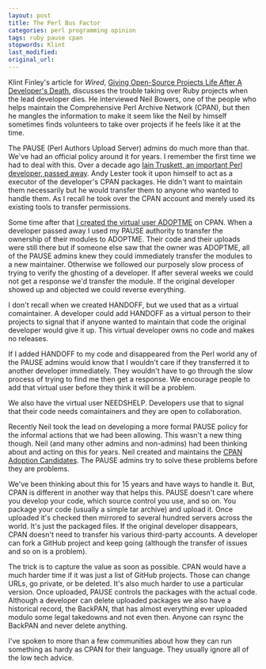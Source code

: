 ```yaml
---
layout: post
title: The Perl Bus Factor
categories: perl programming opinion
tags: ruby pause cpan
stopwords: Klint
last_modified:
original_url:
---
```


Klint Finley's article for *Wired*, [Giving Open-Source Projects Life After A Developer's Death](https://www.wired.com/story/giving-open-source-projects-life-after-a-developers-death/), discusses the trouble taking over Ruby projects when the lead developer dies. He interviewed Neil Bowers, one of the people who helps maintain the Comprehensive Perl Archive Network (CPAN), but then he mangles the information to make it seem like the Neil by himself sometimes finds volunteers to take over projects if he feels like it at the time.

<!--more-->

The PAUSE (Perl Authors Upload Server) admins do much more than that. We've had an official policy around it for years. I remember the first time we had to deal with this. Over a decade ago [Iain Truskett, an important Perl developer, passed away](http://archive.oreilly.com/pub/post/perl_loses_contributor_and_col.html). Andy Lester took it upon himself to act as a executor of the developer's CPAN packages. He didn't want to maintain them necessarily but he would transfer them to anyone who wanted to handle them. As I recall he took over the CPAN account and merely used its existing tools to transfer permissions.

Some time after that [I created the virtual user ADOPTME](http://blogs.perl.org/users/brian_d_foy/2013/02/mark-your-modules-as-adoptable-if-you-dont-want-them.html) on CPAN. When a developer passed away I used my PAUSE authority to transfer the ownership of their modules to ADOPTME. Their code and their uploads were still there but if someone else saw that the owner was ADOPTME, all of the PAUSE admins knew they could immediately transfer the modules to a new maintainer. Otherwise we followed our purposely slow process of trying to verify the ghosting of a developer. If after several weeks we could not get a response we'd transfer the module. If the original developer showed up and objected we could reverse everything.

I don't recall when we created HANDOFF, but we used that as a virtual comaintainer. A developer could add HANDOFF as a virtual person to their projects to signal that if anyone wanted to maintain that code the original developer would give it up. This virtual developer owns no code and makes no releases.

If I added HANDOFF to my code and disappeared from the Perl world any of the PAUSE admins would know that I wouldn't care if they transferred it to another developer immediately. They wouldn't have to go through the slow process of trying to find me then get a response. We encourage people to add that virtual user before they think it will be a problem.

We also have the virtual user NEEDSHELP. Developers use that to signal that their code needs comaintainers and they are open to collaboration.

Recently Neil took the lead on developing a more formal PAUSE policy for the informal actions that we had been allowing. This wasn't a new thing though. Neil (and many other admins and non-admins) had been thinking about and acting on this for years. Neil created and maintains the [CPAN Adoption Candidates](https://neilb.org/adoption/). The PAUSE admins try to solve these problems before they are problems.

We've been thinking about this for 15 years and have ways to handle it. But, CPAN is different in another way that helps this. PAUSE doesn't care where you develop your code, which source control you use, and so on. You package your code (usually a simple tar archive) and upload it. Once uploaded it's checked then mirrored to several hundred servers across the world. It's just the packaged files. If the original developer disappears, CPAN doesn't need to transfer his various third-party accounts. A developer can fork a GitHub project and keep going (although the transfer of issues and so on is a problem).

The trick is to capture the value as soon as possible. CPAN would have a much harder time if it was just a list of GitHub projects. Those can change URLs, go private, or be deleted. It's also much harder to use a particular version. Once uploaded, PAUSE controls the packages with the actual code. Although a developer can delete uploaded packages we also have a historical record, the BackPAN, that has almost everything ever uploaded modulo some legal takedowns and not even then. Anyone can rsync the BackPAN and never delete anything.

I've spoken to more than a few communities about how they can run something as hardy as CPAN for their language. They usually ignore all of the low tech advice.
